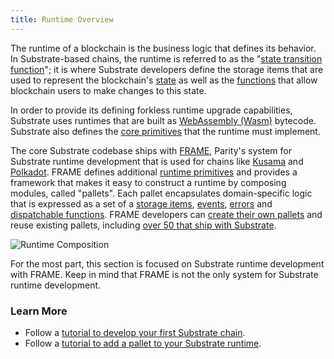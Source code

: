 ```yaml
---
title: Runtime Overview
---
```


The runtime of a blockchain is the business logic that defines its behavior. In Substrate-based
chains, the runtime is referred to as the
"[state transition function](../getting-started/glossary#state-transition-function-stf)"; it is
where Substrate developers define the storage items that are used to represent the blockchain's
[state](../getting-started/glossary#state) as well as the [functions](../learn-substrate/extrinsics)
that allow blockchain users to make changes to this state.

In order to provide its defining forkless runtime upgrade capabilities, Substrate uses runtimes that
are built as [WebAssembly (Wasm)](../getting-started/glossary#webassembly-wasm) bytecode.
Substrate also defines the [core primitives](primitives#core-primitives) that the runtime must
implement.

The core Substrate codebase ships with [FRAME](frame), Parity's system for Substrate runtime
development that is used for chains like
[Kusama](https://github.com/paritytech/polkadot/blob/master/runtime/kusama/src/lib.rs) and
[Polkadot](https://github.com/paritytech/polkadot/blob/master/runtime/polkadot/src/lib.rs). FRAME
defines additional [runtime primitives](primitives#frame-primitives) and provides a framework that
makes it easy to construct a runtime by composing modules, called "pallets". Each pallet
encapsulates domain-specific logic that is expressed as a set of a [storage items](storage),
[events](events), [errors](errors) and
[dispatchable functions](../getting-started/glossary#dispatch). FRAME developers can
[create their own pallets](pallets) and reuse existing pallets, including
[over 50 that ship with Substrate](frame#prebuilt-pallets).

![Runtime Composition](assets/frame-runtime.png)

For the most part, this section is focused on Substrate runtime development with FRAME. Keep in mind
that FRAME is not the only system for Substrate runtime development.

### Learn More

- Follow a
  [tutorial to develop your first Substrate chain](../../tutorials/create-your-first-substrate-chain/).
- Follow a [tutorial to add a pallet to your Substrate runtime](../../tutorials/add-a-pallet/).
